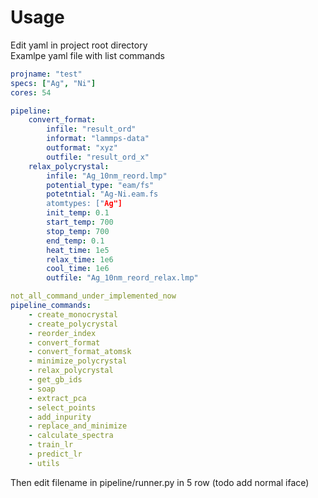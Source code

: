 # Usage
Edit yaml in project root directory <br>
Examlpe yaml file with list commands

```yaml
projname: "test"
specs: ["Ag", "Ni"]
cores: 54

pipeline:
    convert_format:
        infile: "result_ord"
        informat: "lammps-data"
        outformat: "xyz"
        outfile: "result_ord_x"
    relax_polycrystal:
        infile: "Ag_10nm_reord.lmp"
        potential_type: "eam/fs"
        potetntial: "Ag-Ni.eam.fs
        atomtypes: ["Ag"]
        init_temp: 0.1
        start_temp: 700
        stop_temp: 700
        end_temp: 0.1
        heat_time: 1e5
        relax_time: 1e6
        cool_time: 1e6
        outfile: "Ag_10nm_reord_relax.lmp"

not_all_command_under_implemented_now
pipeline_commands:
    - create_monocrystal
    - create_polycrystal
    - reorder_index
    - convert_format
    - convert_format_atomsk
    - minimize_polycrystal
    - relax_polycrystal
    - get_gb_ids
    - soap
    - extract_pca
    - select_points
    - add_inpurity
    - replace_and_minimize
    - calculate_spectra
    - train_lr
    - predict_lr
    - utils
```

Then edit filename in pipeline/runner.py in 5 row (todo add normal iface)
